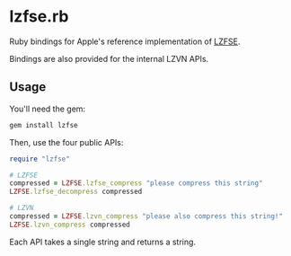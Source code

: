 lzfse.rb
========

Ruby bindings for Apple's reference implementation of [LZFSE](https://github.com/lzfse/lzfse).

Bindings are also provided for the internal LZVN APIs.

## Usage

You'll need the gem:

```bash
gem install lzfse
```

Then, use the four public APIs:

```ruby
require "lzfse"

# LZFSE
compressed = LZFSE.lzfse_compress "please compress this string"
LZFSE.lzfse_decompress compressed

# LZVN
compressed = LZFSE.lzvn_compress "please also compress this string!"
LZFSE.lzvn_compress compressed
```

Each API takes a single string and returns a string.
